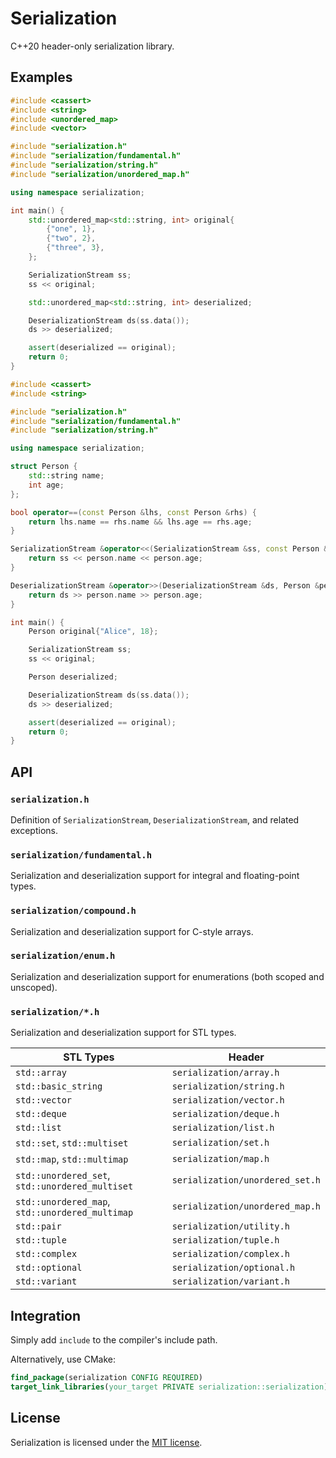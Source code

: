 # Serialization

C++20 header-only serialization library.

## Examples

```cpp
#include <cassert>
#include <string>
#include <unordered_map>
#include <vector>

#include "serialization.h"
#include "serialization/fundamental.h"
#include "serialization/string.h"
#include "serialization/unordered_map.h"

using namespace serialization;

int main() {
    std::unordered_map<std::string, int> original{
        {"one", 1},
        {"two", 2},
        {"three", 3},
    };

    SerializationStream ss;
    ss << original;

    std::unordered_map<std::string, int> deserialized;

    DeserializationStream ds(ss.data());
    ds >> deserialized;

    assert(deserialized == original);
    return 0;
}
```

```cpp
#include <cassert>
#include <string>

#include "serialization.h"
#include "serialization/fundamental.h"
#include "serialization/string.h"

using namespace serialization;

struct Person {
    std::string name;
    int age;
};

bool operator==(const Person &lhs, const Person &rhs) {
    return lhs.name == rhs.name && lhs.age == rhs.age;
}

SerializationStream &operator<<(SerializationStream &ss, const Person &person) {
    return ss << person.name << person.age;
}

DeserializationStream &operator>>(DeserializationStream &ds, Person &person) {
    return ds >> person.name >> person.age;
}

int main() {
    Person original{"Alice", 18};

    SerializationStream ss;
    ss << original;

    Person deserialized;

    DeserializationStream ds(ss.data());
    ds >> deserialized;

    assert(deserialized == original);
    return 0;
}
```

## API

### `serialization.h`

Definition of `SerializationStream`, `DeserializationStream`, and related exceptions.

### `serialization/fundamental.h`

Serialization and deserialization support for integral and floating-point types.

### `serialization/compound.h`

Serialization and deserialization support for C-style arrays.

### `serialization/enum.h`

Serialization and deserialization support for enumerations (both scoped and unscoped).

### `serialization/*.h`

Serialization and deserialization support for STL types.

| STL Types | Header |
| - | - |
| `std::array` | `serialization/array.h` |
| `std::basic_string` | `serialization/string.h` |
| `std::vector` | `serialization/vector.h` |
| `std::deque` | `serialization/deque.h` |
| `std::list` | `serialization/list.h` |
| `std::set`, `std::multiset` | `serialization/set.h` |
| `std::map`, `std::multimap` | `serialization/map.h` |
| `std::unordered_set`, `std::unordered_multiset` | `serialization/unordered_set.h` |
| `std::unordered_map`, `std::unordered_multimap` | `serialization/unordered_map.h` |
| `std::pair` | `serialization/utility.h` |
| `std::tuple` | `serialization/tuple.h` |
| `std::complex` | `serialization/complex.h` |
| `std::optional` | `serialization/optional.h` |
| `std::variant` | `serialization/variant.h` |

## Integration

Simply add `include` to the compiler's include path.

Alternatively, use CMake:

```cmake
find_package(serialization CONFIG REQUIRED)
target_link_libraries(your_target PRIVATE serialization::serialization)
```

## License

Serialization is licensed under the [MIT license](https://opensource.org/license/MIT).
